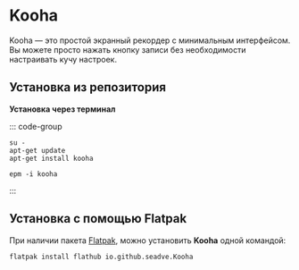# Kooha

Kooha — это простой экранный рекордер с минимальным интерфейсом. Вы можете просто нажать кнопку записи без необходимости настраивать кучу настроек.

## Установка из репозитория

**Установка через терминал**

::: code-group

```shell[apt-get]
su -
apt-get update
apt-get install kooha
```
```shell[epm]
epm -i kooha
```

:::

## Установка c помощью Flatpak

При наличии пакета [Flatpak](/flatpak), можно установить **Kooha** одной командой:

```shell
flatpak install flathub io.github.seadve.Kooha
```
